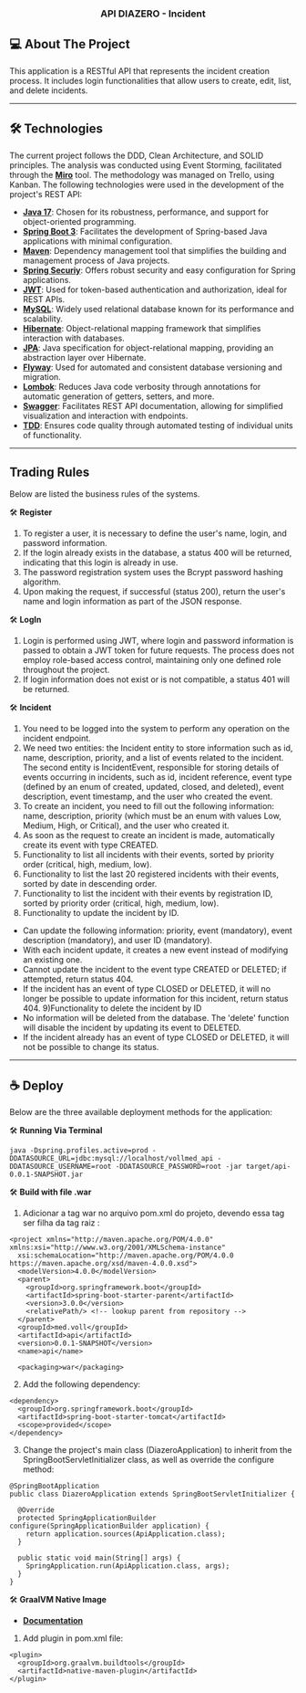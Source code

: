 <h3 align="center">API DIAZERO - Incident</h3>

## 💻 About The Project

This application is a RESTful API that represents the incident creation process. It includes login functionalities that allow users to create, edit, list, and delete incidents.

---

## 🛠 Technologies
The current project follows the DDD, Clean Architecture, and SOLID principles. The analysis was conducted using Event Storming, facilitated through the **[Miro](https://miro.com/welcomeonboard/b1p1TFRCSWlXczRKNlVub3ZucW5GWVhHN1pWNVZ3MU03NDFNTDRTa0I1ZkRLRDQwdkEwdEpkdm1neGRrNDlMZXwzNDU4NzY0NTkyNjkyMzEzNzgwfDI=?share_link_id=913066943868)** tool. The methodology was managed on Trello, using Kanban.
The following technologies were used in the development of the project's REST API:

- **[Java 17](https://www.oracle.com/java)**: Chosen for its robustness, performance, and support for object-oriented programming.
- **[Spring Boot 3](https://spring.io/projects/spring-boot)**: Facilitates the development of Spring-based Java applications with minimal configuration.
- **[Maven](https://maven.apache.org)**: Dependency management tool that simplifies the building and management process of Java projects.
- **[Spring Securiy](https://spring.io/projects/spring-security)**: Offers robust security and easy configuration for Spring applications.
- **[JWT](https://jwt.io/)**: Used for token-based authentication and authorization, ideal for REST APIs.
- **[MySQL](https://www.mysql.com)**: Widely used relational database known for its performance and scalability.
- **[Hibernate](https://hibernate.org)**: Object-relational mapping framework that simplifies interaction with databases.
- **[JPA](https://www.oracle.com/java/technologies/persistence-jsp.html)**: Java specification for object-relational mapping, providing an abstraction layer over Hibernate.
- **[Flyway](https://flywaydb.org)**: Used for automated and consistent database versioning and migration.
- **[Lombok](https://projectlombok.org)**: Reduces Java code verbosity through annotations for automatic generation of getters, setters, and more.
- **[Swagger](https://swagger.io/)**: Facilitates REST API documentation, allowing for simplified visualization and interaction with endpoints.
- **[TDD](https://medium.com/@berrachdim/test-driven-development-tdd-in-java-a-comprehensive-guide-with-examples-c66a77afe036)**: Ensures code quality through automated testing of individual units of functionality.

---

## Trading Rules
Below are listed the business rules of the systems.

🛠 **Register**
1) To register a user, it is necessary to define the user's name, login, and password information.
2) If the login already exists in the database, a status 400 will be returned, indicating that this login is already in use.
3) The password registration system uses the Bcrypt password hashing algorithm.
4) Upon making the request, if successful (status 200), return the user's name and login information as part of the JSON response.

🛠 **LogIn**
1) Login is performed using JWT, where login and password information is passed to obtain a JWT token for future requests. The process does not employ role-based access control, maintaining only one defined role throughout the project.
2) If login information does not exist or is not compatible, a status 401 will be returned.

🛠 **Incident**
1) You need to be logged into the system to perform any operation on the incident endpoint.
2) We need two entities: the Incident entity to store information such as id, name, description, priority, and a list of events related to the incident. The second entity is IncidentEvent, responsible for storing details of events occurring in incidents, such as id, incident reference, event type (defined by an enum of created, updated, closed, and deleted), event description, event timestamp, and the user who created the event.
3) To create an incident, you need to fill out the following information: name, description, priority (which must be an enum with values Low, Medium, High, or Critical), and the user who created it.
4) As soon as the request to create an incident is made, automatically create its event with type CREATED.
5) Functionality to list all incidents with their events, sorted by priority order (critical, high, medium, low).
6) Functionality to list the last 20 registered incidents with their events, sorted by date in descending order.
7) Functionality to list the incident with their events by registration ID, sorted by priority order (critical, high, medium, low).
8) Functionality to update the incident by ID.
- Can update the following information: priority, event (mandatory), event description (mandatory), and user ID (mandatory).
- With each incident update, it creates a new event instead of modifying an existing one.
- Cannot update the incident to the event type CREATED or DELETED; if attempted, return status 404.
- If the incident has an event of type CLOSED or DELETED, it will no longer be possible to update information for this incident, return status 404.
9)Functionality to delete the incident by ID
- No information will be deleted from the database. The 'delete' function will disable the incident by updating its event to DELETED.
- If the incident already has an event of type CLOSED or DELETED, it will not be possible to change its status.

---

## ☕ Deploy

Below are the three available deployment methods for the application:


🛠 **Running Via Terminal**
```
java -Dspring.profiles.active=prod -DDATASOURCE_URL=jdbc:mysql://localhost/vollmed_api -DDATASOURCE_USERNAME=root -DDATASOURCE_PASSWORD=root -jar target/api-0.0.1-SNAPSHOT.jar 
```


🛠 **Build with file .war**
1) Adicionar a tag <packaging>war</packaging> no arquivo pom.xml do projeto, devendo essa tag ser filha da tag raiz <project>:
```
<project xmlns="http://maven.apache.org/POM/4.0.0" xmlns:xsi="http://www.w3.org/2001/XMLSchema-instance"
  xsi:schemaLocation="http://maven.apache.org/POM/4.0.0 https://maven.apache.org/xsd/maven-4.0.0.xsd">
  <modelVersion>4.0.0</modelVersion>
  <parent>
    <groupId>org.springframework.boot</groupId>
    <artifactId>spring-boot-starter-parent</artifactId>
    <version>3.0.0</version>
    <relativePath/> <!-- lookup parent from repository -->
  </parent>
  <groupId>med.voll</groupId>
  <artifactId>api</artifactId>
  <version>0.0.1-SNAPSHOT</version>
  <name>api</name>

  <packaging>war</packaging>
```

2) Add the following dependency:
```
<dependency>
  <groupId>org.springframework.boot</groupId>
  <artifactId>spring-boot-starter-tomcat</artifactId>
  <scope>provided</scope>
</dependency>
```

3) Change the project's main class (DiazeroApplication) to inherit from the SpringBootServletInitializer class, as well as override the configure method:
```
@SpringBootApplication
public class DiazeroApplication extends SpringBootServletInitializer {

  @Override
  protected SpringApplicationBuilder configure(SpringApplicationBuilder application) {
    return application.sources(ApiApplication.class);
  }

  public static void main(String[] args) {
    SpringApplication.run(ApiApplication.class, args);
  }
}
```


🛠 **GraalVM Native Image**
- **[Documentation](https://www.graalvm.org/native-image)**

1) Add plugin in pom.xml file:
```
<plugin>
  <groupId>org.graalvm.buildtools</groupId>
  <artifactId>native-maven-plugin</artifactId>
</plugin>
```



